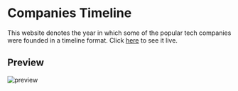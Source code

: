 # Companies Timeline

This website denotes the year in which some of the popular tech companies were founded in a timeline format. Click [here](https://codepen.io/shashiirk/full/bGpEapg) to see it live.

## Preview

![preview](https://github.com/shashiirk/html-css-projects/blob/master/companies-timeline/preview/companies-timeline.gif)
